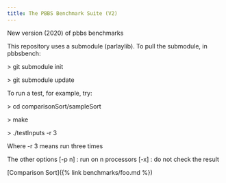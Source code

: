 ```yaml
---
title: The PBBS Benchmark Suite (V2)
---
```


New version (2020) of pbbs benchmarks

This repository uses a submodule (parlaylib).    To pull the submodule, in pbbsbench:

\> git submodule init

\> git submodule update

To run a test, for example, try:

\> cd comparisonSort/sampleSort

\> make

\> ./testInputs -r 3

Where -r 3 means run three times

The other options
   [-p n] : run on n processors
   [-x] : do not check the result

[Comparison Sort]({% link benchmarks/foo.md %})
